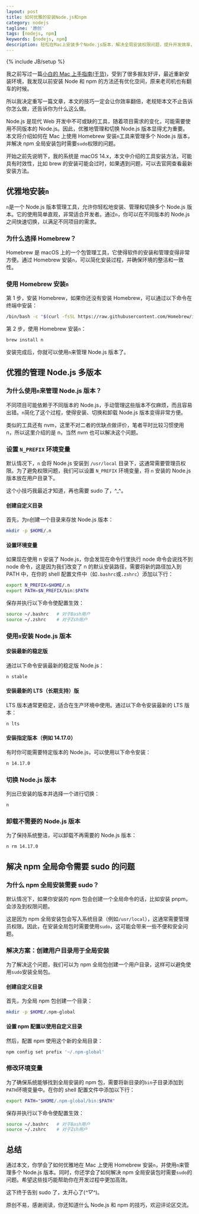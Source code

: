 ```yaml
---
layout: post
title: 如何优雅的安装Node.js和npm
category: nodejs
tagline: '原创'
tags: [nodejs, npm]
keywords: [nodejs, npm]
description: 轻松在Mac上安装多个Node.js版本，解决全局安装权限问题，提升开发效率，快来学习一下，提升效率！
---
```


{% include JB/setup %}

我之前写过一篇[小白的 Mac 上手指南(干货)](https://yanhaijing.com/mac/2017/07/19/my-mac-note/)，受到了很多掘友好评，最近重新安装环境，我发现以前安装 Node 和 npm 的方法还有优化空间，原来老司机也有翻车的时候。

所以我决定重写一篇文章，本文的技巧一定会让你效率翻倍，老规矩本文不止告诉你怎么做，还告诉你为什么这么做。

Node.js 是现代 Web 开发中不可或缺的工具，随着项目需求的变化，可能需要使用不同版本的 Node.js。因此，优雅地管理和切换 Node.js 版本显得尤为重要。本文将介绍如何在 Mac 上使用 Homebrew 安装`n`工具来管理多个 Node.js 版本，并解决 npm 全局安装包时需要`sudo`权限的问题。

开始之前先说明下，我的系统是 macOS 14.x，本文中介绍的工具安装方法，可能具有时效性，比如 brew 的安装可能会过时，如果遇到问题，可以去官网查看最新安装方法。

## 优雅地安装`n`

`n`是一个 Node.js 版本管理工具，允许你轻松地安装、管理和切换多个 Node.js 版本。它的使用简单直观，非常适合开发者。通过`n`，你可以在不同版本的 Node.js 之间快速切换，以满足不同项目的需求。

### 为什么选择 Homebrew？

Homebrew 是 macOS 上的一个包管理工具，它使得软件的安装和管理变得非常方便。通过 Homebrew 安装`n`，可以简化安装过程，并确保环境的整洁和一致性。

### 使用 Homebrew 安装`n`

第 1 步，安装 Homebrew，如果你还没有安装 Homebrew，可以通过以下命令在终端中安装：

```sh
/bin/bash -c "$(curl -fsSL https://raw.githubusercontent.com/Homebrew/install/HEAD/install.sh)"
```

第 2 步，使用 Homebrew 安装`n`：

```sh
brew install n
```

安装完成后，你就可以使用`n`来管理 Node.js 版本了。

## 优雅的管理 Node.js 多版本

### 为什么使用`n`来管理 Node.js 版本？

不同项目可能依赖于不同版本的 Node.js，手动管理这些版本不仅麻烦，而且容易出错。`n`简化了这个过程，使得安装、切换和卸载 Node.js 版本变得非常方便。

类似的工具还有 nvm，这里不对二者的优缺点做评价，笔者平时比较习惯使用 n，所以这里介绍的是 n，当然 nvm 也可以解决这个问题。

### 设置 `N_PREFIX` 环境变量

默认情况下，`n` 会将 Node.js 安装到 `/usr/local` 目录下，这通常需要管理员权限。为了避免权限问题，我们可以设置 `N_PREFIX` 环境变量，将 `n` 安装的 Node.js 版本放在用户目录下。

这个小技巧我最近才知道，再也需要 sudo 了，^\_^。

#### 创建自定义目录

首先，为`n`创建一个目录来存放 Node.js 版本：

```sh
mkdir -p $HOME/.n
```

#### 设置环境变量

如果现在使用 n 安装了 Node.js，你会发现在命令行里执行 node 命令会说找不到 node 命令，这是因为我们改变了 n 的默认安装路径，需要将新的路径加入到 PATH 中，在你的 shell 配置文件中（如`.bashrc`或`.zshrc`）添加以下行：

```sh
export N_PREFIX=$HOME/.n
export PATH=$N_PREFIX/bin:$PATH
```

保存并执行以下命令使配置生效：

```sh
source ~/.bashrc   # 对于Bash用户
source ~/.zshrc    # 对于Zsh用户
```

### 使用`n`安装 Node.js 版本

#### 安装最新的稳定版

通过以下命令安装最新的稳定版 Node.js：

```sh
n stable
```

#### 安装最新的 LTS（长期支持）版

LTS 版本通常更稳定，适合在生产环境中使用。通过以下命令安装最新的 LTS 版本：

```sh
n lts
```

#### 安装指定版本（例如 14.17.0）

有时你可能需要特定版本的 Node.js，可以使用以下命令安装：

```sh
n 14.17.0
```

### 切换 Node.js 版本

列出已安装的版本并选择一个进行切换：

```sh
n
```

### 卸载不需要的 Node.js 版本

为了保持系统整洁，可以卸载不再需要的 Node.js 版本：

```sh
n rm 14.17.0
```

## 解决 npm 全局命令需要 sudo 的问题

### 为什么 npm 全局安装需要 sudo？

默认情况下，如果你安装的 npm 包会创建一个全局命令的话，比如安装 pnpm，会涉及到权限问题。

这是因为 npm 全局安装包会写入系统目录（例如`/usr/local`），这通常需要管理员权限。因此，在安装全局包时需要使用`sudo`，这可能会带来一些不便和安全问题。

### 解决方案：创建用户目录用于全局安装

为了解决这个问题，我们可以为 npm 全局包创建一个用户目录，这样可以避免使用`sudo`安装全局包。

#### 创建自定义目录

首先，为全局 npm 包创建一个目录：

```sh
mkdir -p $HOME/.npm-global
```

#### 设置 npm 配置以使用自定义目录

然后，配置 npm 使用这个新的全局目录：

```sh
npm config set prefix '~/.npm-global'
```

### 修改环境变量

为了确保系统能够找到全局安装的 npm 包，需要将新目录的`bin`子目录添加到`PATH`环境变量中。在你的 shell 配置文件中添加以下行：

```sh
export PATH="$HOME/.npm-global/bin:$PATH"
```

保存并执行以下命令使配置生效：

```sh
source ~/.bashrc   # 对于Bash用户
source ~/.zshrc    # 对于Zsh用户
```

## 总结

通过本文，你学会了如何优雅地在 Mac 上使用 Homebrew 安装`n`，并使用`n`来管理多个 Node.js 版本。同时，你还学会了如何解决 npm 全局安装包时需要`sudo`的问题。希望这些技巧能帮助你在开发过程中更加高效。

这下终于告别 sudo 了，太开心了(_^▽^_)。

原创不易，感谢阅读，你还知道什么 Node.js 和 npm 的技巧，欢迎评论区交流。
